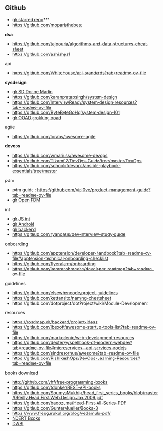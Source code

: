 ## Github
* [gh starred repo](https://github.com/alegunta-git?tab=stars)***
* https://github.com/moparisthebest

**dsa**
* https://github.com/tajpouria/algorithms-and-data-structures-cheat-sheet
* https://github.com/ashishps1

api
* https://github.com/WhiteHouse/api-standards?tab=readme-ov-file

**sysdesign**
* [gh SD Donne Martin](https://github.com/donnemartin/system-design-primer)
* https://github.com/karanpratapsingh/system-design
* https://github.com/InterviewReady/system-design-resources?tab=readme-ov-file
* https://github.com/ByteByteGoHq/system-design-101
* [gh OOAD grokking ooad](https://github.com/tssovi/grokking-the-object-oriented-design-interview?tab=readme-ov-file)


agile
* https://github.com/lorabv/awesome-agile

**devops**
* https://github.com/wmariuss/awesome-devops
* https://github.com/Tikam02/DevOps-Guide/tree/master/DevOps
* https://github.com/schoolofdevops/ansible-playbook-essentials/tree/master
  
pdm
* pdm guide : https://github.com/vipl0ve/product-management-guide?tab=readme-ov-file
* [gh Open PDM](https://github.com/ProductHired/open-product-management)


int
* [gh JS int](https://github.com/sudheerj/javascript-interview-questions#what-are-classes-in-es6)
* [gh Android](https://github.com/amitshekhariitbhu/android-interview-questions#core-android)
* [gh backend](https://github.com/arialdomartini/Back-End-Developer-Interview-Questions#anti-corruption-layer)
* https://github.com/ryanoasis/dev-interview-study-guide

onboarding
* https://github.com/apptension/developer-handbook?tab=readme-ov-file#apptension-technical-onboarding-checklist
* https://github.com/flyeralarm/onboarding
* https://github.com/kamranahmedse/developer-roadmap?tab=readme-ov-file

guidelines
* https://github.com/elsewhencode/project-guidelines
* https://github.com/kettanaito/naming-cheatsheet
* https://github.com/dotproject/dotProject/wiki/Module-Development

resources
* https://roadmap.sh/backend/project-ideas
* https://github.com/Ibexoft/awesome-startup-tools-list?tab=readme-ov-file
* https://github.com/markodenic/web-development-resources
* https://github.com/dexteryy/spellbook-of-modern-webdev?tab=readme-ov-file#microservices--api-services-nodejs
* https://github.com/sindresorhus/awesome?tab=readme-ov-file
* https://github.com/RishikeshOps/DevOps-Learning-Resources?tab=readme-ov-file

books download
* http://github.com/vhf/free-programming-books
* https://github.com/tdonker/REST-API-books
* https://github.com/SoumyaMukhija/head_first_series_books/blob/master/OReilly.Head.First.Web.Design.Jan.2009.pdf
* https://github.com/baoozuma/Head-First-All-Series-PDF
* https://github.com/GunterMueller/Books-3
* https://www.freegurukul.org/blog/vedamulu-pdf/
* [NCERT Books](https://ncert.nic.in/textbook.php)
* [DWBI](https://anuradhasrinivas.wordpress.com/wp-content/uploads/2013/03/data-warehousing-fundamentals-by-paulraj-ponniah.pdf)

